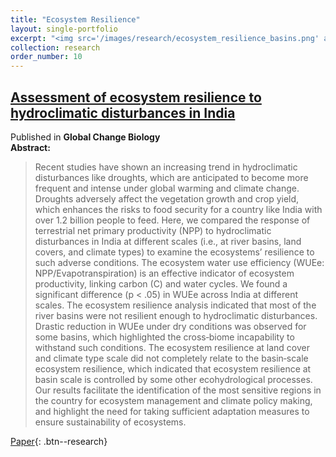 ```yaml
---
title: "Ecosystem Resilience"
layout: single-portfolio
excerpt: "<img src='/images/research/ecosystem_resilience_basins.png' alt=''>"
collection: research
order_number: 10
---
```


## [Assessment of ecosystem resilience to hydroclimatic disturbances in India](https://onlinelibrary.wiley.com/doi/full/10.1111/gcb.13874)
Published in **Global Change Biology** <br/>
**Abstract:** 
> Recent studies have shown an increasing trend in hydroclimatic disturbances like droughts, which are anticipated to become more frequent and intense under global warming and climate change. Droughts adversely affect the vegetation growth and crop yield, which enhances the risks to food security for a country like India with over 1.2 billion people to feed. Here, we compared the response of terrestrial net primary productivity (NPP) to hydroclimatic disturbances in India at different scales (i.e., at river basins, land covers, and climate types) to examine the ecosystems’ resilience to such adverse conditions. The ecosystem water use efficiency (WUEe: NPP/Evapotranspiration) is an effective indicator of ecosystem productivity, linking carbon (C) and water cycles. We found a significant difference (p < .05) in WUEe across India at different scales. The ecosystem resilience analysis indicated that most of the river basins were not resilient enough to hydroclimatic disturbances. Drastic reduction in WUEe under dry conditions was observed for some basins, which highlighted the cross‐biome incapability to withstand such conditions. The ecosystem resilience at land cover and climate type scale did not completely relate to the basin‐scale ecosystem resilience, which indicated that ecosystem resilience at basin scale is controlled by some other ecohydrological processes. Our results facilitate the identification of the most sensitive regions in the country for ecosystem management and climate policy making, and highlight the need for taking sufficient adaptation measures to ensure sustainability of ecosystems.

[Paper](/files/paper_gcb.pdf){: .btn--research}

